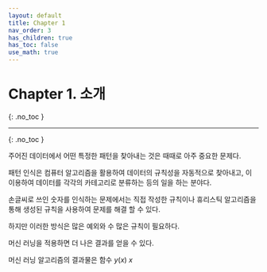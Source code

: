 ```yaml
---
layout: default
title: Chapter 1
nav_order: 3
has_children: true
has_toc: false
use_math: true
---
```


# Chapter 1. 소개
{: .no_toc }

---
{: .no_toc }

주어진 데이터에서 어떤 특정한 패턴을 찾아내는 것은 때때로 아주 중요한 문제다.

패턴 인식은 컴퓨터 알고리즘을 활용하여 데이터의 규칙성을 자동적으로 찾아내고, 이 이용하여 데이터를 각각의 카테고리로 분류하는 등의 일을 하는 분야다.

손글씨로 쓰인 숫자를 인식하는 문제에서는 직접 작성한 규칙이나 휴리스틱 알고리즘을 통해 생성된 규칙을 사용하여 문제를 해결 할 수 있다.

하지만 이러한 방식은 많은 예외와 수 많은 규칙이 필요하다.

머신 러닝을 적용하면 더 나은 결과를 얻을 수 있다.

머신 러닝 알고리즘의 결과물은 함수 $y(x)$ $x$